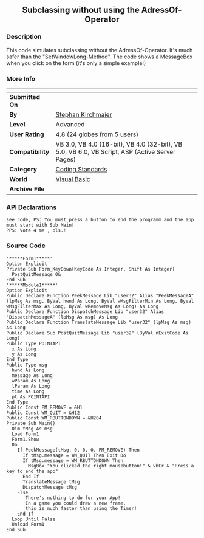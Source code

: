 ﻿<div align="center">

## Subclassing without using the AdressOf\-Operator


</div>

### Description

This code simulates subclassing without the AdressOf-Operator. It's much safer than the "SetWindowLong-Method". The code shows a MessageBox when you click on the form (it's only a simple example!)
 
### More Info
 


<span>             |<span>
---                |---
**Submitted On**   |
**By**             |[Stephan Kirchmaier](https://github.com/Planet-Source-Code/PSCIndex/blob/master/ByAuthor/stephan-kirchmaier.md)
**Level**          |Advanced
**User Rating**    |4.8 (24 globes from 5 users)
**Compatibility**  |VB 3\.0, VB 4\.0 \(16\-bit\), VB 4\.0 \(32\-bit\), VB 5\.0, VB 6\.0, VB Script, ASP \(Active Server Pages\) 
**Category**       |[Coding Standards](https://github.com/Planet-Source-Code/PSCIndex/blob/master/ByCategory/coding-standards__1-43.md)
**World**          |[Visual Basic](https://github.com/Planet-Source-Code/PSCIndex/blob/master/ByWorld/visual-basic.md)
**Archive File**   |[](https://github.com/Planet-Source-Code/stephan-kirchmaier-subclassing-without-using-the-adressof-operator__1-9620/archive/master.zip)

### API Declarations

```
see code, PS: You must press a button to end the programm and the app must start with Sub Main!
PPS: Vote 4 me , pls.!
```


### Source Code

```
'*****Form1*****'
Option Explicit
Private Sub Form_KeyDown(KeyCode As Integer, Shift As Integer)
  PostQuitMessage 0&
End Sub
'*****Module1*****'
Option Explicit
Public Declare Function PeekMessage Lib "user32" Alias "PeekMessageA" (lpMsg As msg, ByVal hwnd As Long, ByVal wMsgFilterMin As Long, ByVal wMsgFilterMax As Long, ByVal wRemoveMsg As Long) As Long
Public Declare Function DispatchMessage Lib "user32" Alias "DispatchMessageA" (lpMsg As msg) As Long
Public Declare Function TranslateMessage Lib "user32" (lpMsg As msg) As Long
Public Declare Sub PostQuitMessage Lib "user32" (ByVal nExitCode As Long)
Public Type POINTAPI
  x As Long
  y As Long
End Type
Public Type msg
  hwnd As Long
  message As Long
  wParam As Long
  lParam As Long
  time As Long
  pt As POINTAPI
End Type
Public Const PM_REMOVE = &H1
Public Const WM_QUIT = &H12
Public Const WM_RBUTTONDOWN = &H204
Private Sub Main()
  Dim tMsg As msg
  Load Form1
  Form1.Show
  Do
    If PeekMessage(tMsg, 0, 0, 0, PM_REMOVE) Then
      If tMsg.message = WM_QUIT Then Exit Do
      If tMsg.message = WM_RBUTTONDOWN Then
        MsgBox "You clicked the right mousebutton!" & vbCr & "Press a key to end the app"
      End If
      TranslateMessage tMsg
      DispatchMessage tMsg
    Else
      'There's nothing to do for your App!
      'In a game you could draw a new frame,
      'this is much faster than using the Timer!
    End If
  Loop Until False
  Unload Form1
End Sub
```

